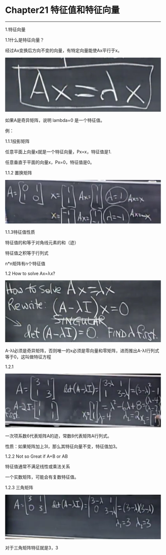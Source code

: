 # Chapter21 特征值和特征向量

---

1.特征向量

1.1什么是特征向量？

经过Ax变换后方向不变的向量，有特定向量能使Ax平行于x。

![](/assets/微信图片_20180204122330.png)

如果A是奇异矩阵，说明 lambda=0 是一个特征值。

例：

1.1.1投影矩阵

任意平面上向量x就是一个特征向量，Px=x，特征值是1.

任意垂直于平面的向量x，Px=0，特征值是0。

1.1.2 置换矩阵

![](/assets/微信图片_20180204122349.png)

1.1.3特征值性质

特征值的和等于对角线元素的和（迹）

特征值之积等于行列式

n\*n矩阵有n个特征值

1.2 How to solve Ax=λx?

![](/assets/微信图片_20180204122356.png)

A-λI必须是奇异矩阵，否则唯一的x必须是零向量和零矩阵，进而推出A-λI行列式等于0，这叫做特征方程

1.2.1

![](/assets/微信图片_20180204122359.png)

一次项系数6代表矩阵A的迹，常数8代表矩阵A行列式。

性质：如果矩阵加上3I，那么其特征向量不变，特征值加3。



1.2.2 Not so Great if A+B or AB

特征值通常不满足线性或乘法关系

一个实数矩阵，可能会有复数特征值。

1.2.3 三角矩阵

![](/assets/微信图片_20180204123100.png)

对于三角矩阵特征就是3，3







